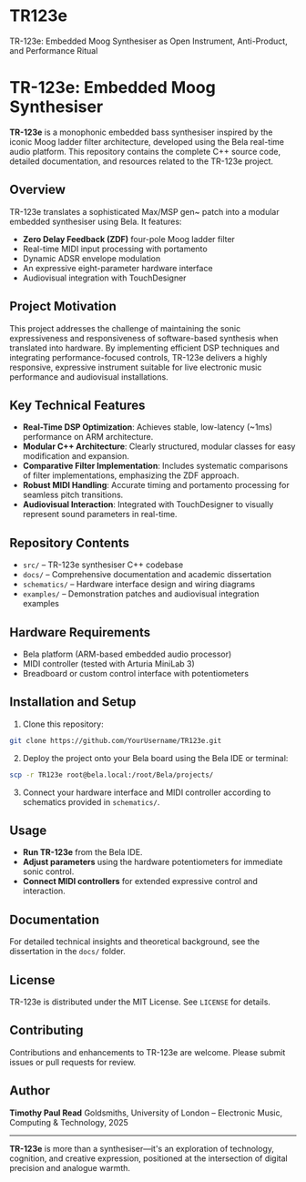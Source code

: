# TR123e
TR-123e: Embedded Moog Synthesiser as Open Instrument, Anti-Product, and Performance Ritual

# TR-123e: Embedded Moog Synthesiser

**TR-123e** is a monophonic embedded bass synthesiser inspired by the iconic Moog ladder filter architecture, developed using the Bela real-time audio platform. This repository contains the complete C++ source code, detailed documentation, and resources related to the TR-123e project.

## Overview

TR-123e translates a sophisticated Max/MSP gen\~ patch into a modular embedded synthesiser using Bela. It features:

* **Zero Delay Feedback (ZDF)** four-pole Moog ladder filter
* Real-time MIDI input processing with portamento
* Dynamic ADSR envelope modulation
* An expressive eight-parameter hardware interface
* Audiovisual integration with TouchDesigner

## Project Motivation

This project addresses the challenge of maintaining the sonic expressiveness and responsiveness of software-based synthesis when translated into hardware. By implementing efficient DSP techniques and integrating performance-focused controls, TR-123e delivers a highly responsive, expressive instrument suitable for live electronic music performance and audiovisual installations.

## Key Technical Features

* **Real-Time DSP Optimization**: Achieves stable, low-latency (\~1ms) performance on ARM architecture.
* **Modular C++ Architecture**: Clearly structured, modular classes for easy modification and expansion.
* **Comparative Filter Implementation**: Includes systematic comparisons of filter implementations, emphasizing the ZDF approach.
* **Robust MIDI Handling**: Accurate timing and portamento processing for seamless pitch transitions.
* **Audiovisual Interaction**: Integrated with TouchDesigner to visually represent sound parameters in real-time.

## Repository Contents

* `src/` – TR-123e synthesiser C++ codebase
* `docs/` – Comprehensive documentation and academic dissertation
* `schematics/` – Hardware interface design and wiring diagrams
* `examples/` – Demonstration patches and audiovisual integration examples

## Hardware Requirements

* Bela platform (ARM-based embedded audio processor)
* MIDI controller (tested with Arturia MiniLab 3)
* Breadboard or custom control interface with potentiometers

## Installation and Setup

1. Clone this repository:

```bash
git clone https://github.com/YourUsername/TR123e.git
```

2. Deploy the project onto your Bela board using the Bela IDE or terminal:

```bash
scp -r TR123e root@bela.local:/root/Bela/projects/
```

3. Connect your hardware interface and MIDI controller according to schematics provided in `schematics/`.

## Usage

* **Run TR-123e** from the Bela IDE.
* **Adjust parameters** using the hardware potentiometers for immediate sonic control.
* **Connect MIDI controllers** for extended expressive control and interaction.

## Documentation

For detailed technical insights and theoretical background, see the dissertation in the `docs/` folder.

## License

TR-123e is distributed under the MIT License. See `LICENSE` for details.

## Contributing

Contributions and enhancements to TR-123e are welcome. Please submit issues or pull requests for review.

## Author

**Timothy Paul Read**
Goldsmiths, University of London – Electronic Music, Computing & Technology, 2025

---

**TR-123e** is more than a synthesiser—it's an exploration of technology, cognition, and creative expression, positioned at the intersection of digital precision and analogue warmth.
